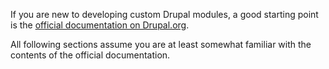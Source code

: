 If you are new to developing custom Drupal modules, a good starting point is the [official documentation on Drupal.org](https://www.drupal.org/docs/creating-custom-modules).

All following sections assume you are at least somewhat familiar with the contents of the official documentation.